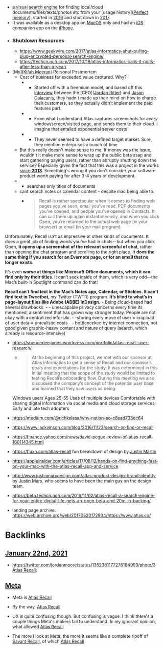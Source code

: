- a [visual]([visualizer](<visualizer.md>)) [search engine](<search engine.md>) for finding local/cloud documents/files/texts/photos etc from your [usage history]([Perfect memory](<Perfect memory.md>)), started in [2016](<2016.md>) and shut down in [2017](<2017.md>).
- It was available as a desktop app on [MacOS](<MacOS.md>) only and had an [iOS](<iOS.md>) companion app on the [iPhone](<iPhone.md>).
- ### Shutdown Resources
    - https://www.geekwire.com/2017/atlas-informatics-shut-pulling-plug-encrypted-personal-search-engine/
    - https://techcrunch.com/2017/10/18/atlas-informatics-calls-it-quits-after-less-than-a-year/
- [My]([Kifah Meeran](<Kifah Meeran.md>)) Personal Postmortem
    - Cost of business far exceeded value captured. Why?
        - - Started off with a freemium model, and based off this [interview](https://www.youtube.com/watch?v=JHDQLDYnfaU&list=ULZFL7xpKjYsQ&index=893) between the [CEO]([Jordan Ritter](<Jordan Ritter.md>)) and [Jason Calacanis](<Jason Calacanis.md>), they hadn't made up their mind on how to charge their customers, so they actually didn't implement the paid features part.
        - - From what I understand Atlas captures screenshots for *every* window/screen/visited page, and sends them to their cloud. I imagine that entailed exponential server costs
        - - They never seemed to have a defined target market. Sure, they mention enterprises a bunch of time 
    - But this really doesn't make sense to me. If money was the issue, wouldn't it make more sense to wrap up the public beta asap and start gathering paying users, rather than abruptly shutting down the service? Especially given the fact that this was a project in the works [since **2013**](https://cards.producthunt.com/cards/comments/383094?v=1). Something's wrong if you don't consider your software product worth paying for after 3-4 years of development.  
    - - searches only titles of documents
    - cant search notes or calendar content - despite mac being able to.
        - > Recall is rather spectacular when it comes to finding web pages you’ve seen, email you’ve read, PDF documents you’ve opened, and people you’ve opened in Contacts. It can call them up again instantaneously, and when you click Open, you’re returned to the actual web page (in your browser) or email (in your mail program).

Unfortunately, Recall isn’t as impressive at other kinds of documents. It does a great job of finding words you’ve had in chats—but when you click Open, **it opens up a screenshot of the relevant screenful of chat**, rather than opening the chat program and scrolling to the right place. It **does the same thing if you search for an Evernote page, or for an email that no longer exists**.

It’s even **worse at things like Microsoft Office documents, which it can find only by their titles**. It can’t seek inside of them, which is very odd—the Mac’s built-in Spotlight command can do that!

**Recall can’t find text in the Mac’s Notes app, Calendar, or Stickies. It can’t find text in Tweetbot**, my Twitter (TWTR) program. **It’s blind to what’s in page-layout files like Adobe (ADBE) InDesign.**
    - Being cloud-based had several drawbacks:
        - - unescapable privacy concerns every time its mentioned, a sentiment that has grown way stronger today. People are not okay with a centralized info-silo.
        - -storing every move of user = crapload of user data = unrealistic costs
        - - bottlenecked by internet connection, not good given graphic-heavy content and nature of query (search, which already is resource-intensive)
- https://spencerleejames.wordpress.com/portfolio/atlas-recall-user-research/
    - > At the beginning of this project, we met with our sponsor at Atlas Informatics to get a sense of Recall and our sponsor’s goals and expectations for the study. It was determined in this initial meeting that the scope of the study would be limited to testing Recall’s onboarding flow. During this meeting we also discussed the company’s concept of the potential user base and learned that they saw users as being:

    Windows users
    Ages 25-55
    Uses of multiple devices
    Comfortable with sharing digital information via social media and cloud storage services
    Early and late tech adopters

- https://medium.com/@richkolasa/why-notion-so-c8ead733dc64
- https://www.jackvinson.com/blog/2016/11/23/search-or-find-or-recall
- https://finance.yahoo.com/news/david-pogue-review-of-atlas-recall-160114345.html
- https://fluxn.com/atlas-recall fun breakdown of design by.[Justin Martin](<Justin Martin.md>)
- https://appleinsider.com/articles/17/08/12/hands-on-find-anything-fast-on-your-mac-with-the-atlas-recall-app-and-service
- http://www.justinmarxdesign.com/atlas-product-design-brand-identity by [Justin Marx](<Justin Marx.md>), who seems to have been the main guy on the design team.
- https://beta.techcrunch.com/2016/11/02/atlas-recall-a-search-engine-for-your-entire-digital-life-gets-an-open-beta-and-20m-in-backing/
- landing page archive: https://web.archive.org/web/20170520172804/https://www.atlas.co/

# Backlinks
## [January 22nd, 2021](<January 22nd, 2021.md>)
- https://twitter.com/jordanmoore/status/1352381177278164993/photo/3 [Atlas Recall](<Atlas Recall.md>):

## [Meta](<Meta.md>)
- Meta is [Atlas Recall](<Atlas Recall.md>)

- By the way, [Atlas Recall](<Atlas Recall.md>)

- UX is quite confusing though. But confusing is vague. I think there's a couple things Meta's makers fail to understand. In my ignorant opinion, what allowed [Atlas Recall](<Atlas Recall.md>)

- The more I look at Meta, the more it seems like a complete ripoff of [Savant Recall](<Savant Recall.md>), of which [Atlas Recall](<Atlas Recall.md>)

